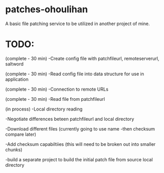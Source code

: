 # patches-ohoulihan
A basic file patching service to be utilized in another project of mine.


# TODO:
(complete - 30 min) -Create config file with patchfileurl, remoteserverurl, saltword

(complete - 30 min) -Read config file into data structure for use in application

(complete - 30 min) -Connection to remote URLs

(complete - 30 min) -Read file from patchfileurl

(in process) -Local directory reading

-Negotiate differences beteen patchfileurl and local directory 

-Download different files  (currently going to use name -then checksum compare later) 

-Add checksum capabiltiies (this will need to be broken out into smaller chunks)

-build a separate project to build the initial patch file from source local directory

